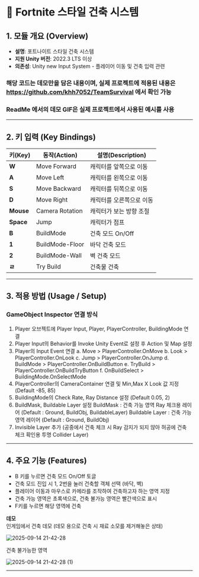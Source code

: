 # 📌 Fortnite 스타일 건축 시스템

## 1. 모듈 개요 (Overview)  
- **설명**: 포트나이트 스타일 건축 시스템
- **지원 Unity 버전**: 2022.3 LTS 이상  
- **의존성**: Unity new Input System - 플레이어 이동 및 건축 입력 관련

### 해당 코드는 데모만을 담은 내용이며, 실제 프로젝트에 적용된 내용은 https://github.com/khh7052/TeamSurvival 에서 확인 가능 
### ReadMe 에서의 데모 GIF은 실제 프로젝트에서 사용된 예시를 사용 
---

## 2. 키 입력 (Key Bindings)  

| 키(Key) | 동작(Action)        | 설명(Description)             |
|---------|---------------------|--------------------------------|
| **W**   | Move Forward        | 캐릭터를 앞쪽으로 이동 |
| **A**   | Move Left           | 캐릭터를 왼쪽으로 이동 |
| **S**   | Move Backward       | 캐릭터를 뒤쪽으로 이동 |
| **D**   | Move Right          | 캐릭터를 오른쪽으로 이동 |
| **Mouse**   | Camera Rotation          | 캐릭터가 보는 방향 조절 |
| **Space** | Jump               | 캐릭터가 점프 |
| **B** | BuildMode           | 건축 모드 On/Off |
| **1** | BuildMode-Floor           | 바닥 건축 모드 |
| **2** | BuildMode-Wall           | 벽 건축 모드 |
| **ㄹ** | Try Build           | 건축물 건축 |

---

## 3. 적용 방법 (Usage / Setup)  
### GameObject Inspector 연결 방식  
1. Player 오브젝트에 Player Input, Player, PlayerController, BuildingMode 연결
2. Player Input의 Behavior를 Invoke Unity Event로 설정 후 Action 및 Map 설정
3. Player의 Input Event 연결
   a. Move > PlayerController.OnMove
   b. Look > PlayerController.OnLook
   c. Jump > PlayerController.OnJump
   d. BuildMode > PlayerController.OnBuildButton
   e. TryBuild > PlayerController.OnBuildTryButton
   f. OnBuildSelect > BuildingMode.OnSelectMode 
5. PlayerController의 CameraContainer 연결 및 Min,Max X Look 값 지정 (Default -85, 85)
6. BuildingMode의 Check Rate, Ray Distance 설정 (Default 0.05, 2)
7. BuildMask, Buildable Layer 설정
     BuildMask : 건축 가능 영역 Ray 체크용 레이어 (Default : Ground, BuildObj, BuildableLayer)
     Buildable Layer : 건축 가능 영역 레이어 (Default : Ground, BuildObj)
8. Invisible Layer 추가
     (공중에서 건축 체크 시 Ray 감지가 되지 않아 허공에 건축 체크 확인용 투명 Collider Layer)

---

## 4. 주요 기능 (Features)  
-  B 키를 누르면 건축 모드 On/Off 토글
-  건축 모드 진입 시 1, 2번을 눌러 건축할 객체 선택 (바닥, 벽)
-  플레이어 이동과 마우스로 카메라를 조작하여 건축하고자 하는 영역 지정
-  건축 가능 영역은 초록색으로, 건축 불가능 영역은 빨간색으로 표시
-  F키를 누르면 해당 영역에 건축

**데모**  
인게임에서 건축 데모 (데모 용으로 건축 시 재료 소모를 제거해놓은 상태)

![2025-09-14 21-42-28](https://github.com/user-attachments/assets/1cbf58ef-4c53-4a4e-8275-6783061e8727)

건축 불가능한 영역

![2025-09-14 21-42-28 (1)](https://github.com/user-attachments/assets/62697a73-7bbe-4176-83dc-06dad3fbd42a)


---
